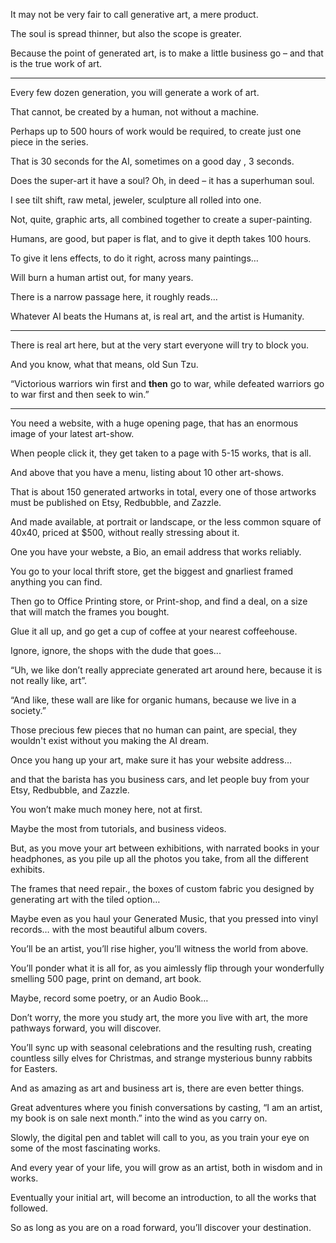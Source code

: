 It may not be very fair to call generative art,
a mere product.

The soul is spread thinner,
but also the scope is greater.

Because the point of generated art,
is to make a little business go – and that is the true work of art.

---

Every few dozen generation,
you will generate a work of art.

That cannot, be created by a human,
not without a machine.

Perhaps up to 500 hours of work would be required,
to create just one piece in the series.

That is 30 seconds for the AI,
sometimes on a good day , 3 seconds.

Does the super-art it have a soul?
Oh, in deed – it has a superhuman soul.

I see tilt shift, raw metal,
jeweler, sculpture all rolled into one.

Not, quite, graphic arts,
all combined together to create a super-painting.

Humans, are good, but paper is flat,
and to give it depth takes 100 hours.

To give it lens effects,
to do it right, across many paintings…

Will burn a human artist out,
for many years.

There is a narrow passage here,
it roughly reads…

Whatever AI beats the Humans at,
is real art, and the artist is Humanity.

---

There is real art here,
but at the very start everyone will try to block you.

And you know,
what that means, old Sun Tzu.

“Victorious warriors win first and __then__ go to war,
while defeated warriors go to war first and then seek to win.”

---

You need a website, with a huge opening page,
that has an enormous image of your latest art-show.

When people click it,
they get taken to a page with 5-15 works, that is all.

And above that you have a menu,
listing about 10 other art-shows.

That is about 150 generated artworks in total,
every one of those artworks must be published on Etsy, Redbubble, and Zazzle.

And made available, at portrait or landscape,
or the less common square of 40x40, priced at $500, without really stressing about it.

One you have your webste,
a Bio, an email address that works reliably.

You go to your local thrift store,
get the biggest and gnarliest framed anything you can find.

Then go to Office Printing store, or Print-shop,
and find a deal, on a size that will match the frames you bought.

Glue it all up,
and go get a cup of coffee at your nearest coffeehouse.

Ignore, ignore,
the shops with the dude that goes...

“Uh, we like don’t really appreciate generated art around here,
because it is not really like, art”.

“And like, these wall are like for organic humans,
because we live in a society.”

Those precious few pieces that no human can paint,
are special, they wouldn't exist without you making the AI dream.

Once you hang up your art,
make sure it has your website address…

and that the barista has you business cars,
and let people buy from your Etsy, Redbubble, and Zazzle.

You won’t make much money here,
not at first.

Maybe the most from tutorials,
and business videos.

But, as you move your art between exhibitions, with narrated books in your headphones,
as you pile up all the photos you take, from all the different exhibits.

The frames that need repair.,
the boxes of custom fabric you designed by generating art with the tiled option…

Maybe even as you haul your Generated Music,
that you pressed into vinyl records… with the most beautiful album covers.

You’ll be an artist, you’ll rise higher,
you’ll witness the world from above.

You’ll ponder what it is all for,
as you aimlessly flip through your wonderfully smelling 500 page, print on demand, art book.

Maybe, record some poetry,
or an Audio Book…

Don’t worry, the more you study art, the more you live with art,
the more pathways forward, you will discover.

You’ll sync up with seasonal celebrations and the resulting rush,
creating countless silly elves for Christmas, and strange mysterious bunny rabbits for Easters.

And as amazing as art and business art is,
there are even better things.

Great adventures where you finish conversations by casting,
“I am an artist, my book is on sale next month.” into the wind as you carry on.

Slowly, the digital pen and tablet will call to you,
as you train your eye on some of the most fascinating works.

And every year of your life,
you will grow as an artist, both in wisdom and in works.

Eventually your initial art,
will become an introduction, to all the works that followed.

So as long as you are on a road forward,
you’ll discover your destination.
